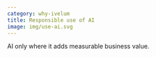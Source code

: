 ```yaml
---
category: why-ivelum
title: Responsible use of AI
image: img/use-ai.svg
---
```


AI only where it adds measurable business value.
